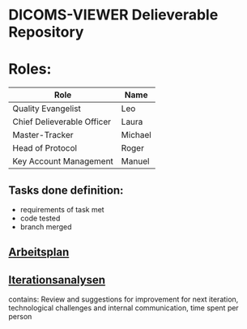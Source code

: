# DICOMS-VIEWER Delieverable Repository

# Roles:

| Role                       | Name     |
| -------------------------- | -------- |
| Quality Evangelist         | Leo      |
| Chief Delieverable Officer | Laura    |
| Master-Tracker             | Michael  |
| Head of Protocol           | Roger    |
| Key Account Management     | Manuel   |


## Tasks done definition:
- requirements of task met
- code tested
- branch merged

## [Arbeitsplan](https://trello.com/b/atzUnddg/pse-dicom-viewer)

## [Iterationsanalysen](https://docs.google.com/document/d/11QXwVEx0RP5y9Fw0OtGMUhY0bP0oAUfU8dR-FS_nMsk/edit?usp=sharing) 
contains: Review and suggestions for improvement for next iteration, technological challenges and internal communication, time spent per person
